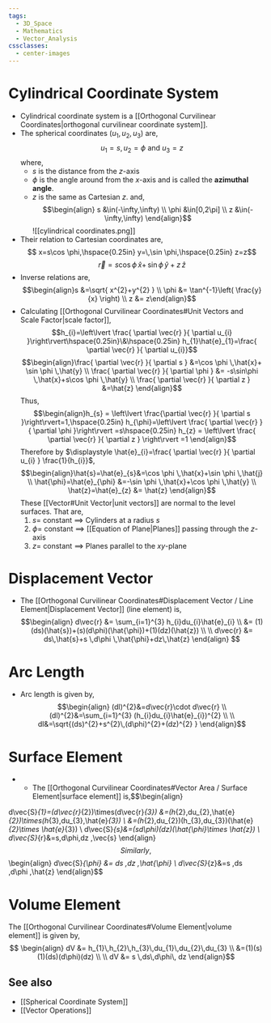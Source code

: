 ```yaml
---
tags:
  - 3D_Space
  - Mathematics
  - Vector_Analysis
cssclasses:
  - center-images
---
```

# Cylindrical Coordinate System
 - Cylindrical coordinate system is a [[Orthogonal Curvilinear Coordinates|orthogonal curvilinear coordinate system]].
 - The spherical coordinates $(u_{1},u_{2},u_{3})$ are,$$u_{1}=s,\,u_{2}=\phi\text{ and }u_{3}=z$$where,
	 - $s$ is the distance from the $z$-axis
	 - $\phi$ is the angle around from the $x$-axis and is called the **azimuthal angle**.
	 - $z$ is the same as Cartesian $z$.
	 and,$$\begin{align}
s &\in(-\infty,\infty) \\
\phi &\in[0,2\pi] \\
z &\in(-\infty,\infty)
\end{align}$$![[cylindrical coordinates.png]]
- Their relation to Cartesian coordinates are,$$
x=s\cos \phi,\hspace{0.25in} y=\,\sin \phi,\hspace{0.25in} z=z$$$$\vec{r}=s\cos \phi \,\hat{x}+\,\sin \phi\,\hat{y}+z\,\hat{z}$$
- Inverse relations are,$$\begin{align}s &=\sqrt{ x^{2}+y^{2} } \\
\phi &= \tan^{-1}\left( \frac{y}{x} \right)  \\
z &= z\end{align}$$
- Calculating [[Orthogonal Curvilinear Coordinates#Unit Vectors and Scale Factor|scale factor]], $$h_{i}=\left\lvert  \frac{ \partial \vec{r} }{ \partial u_{i} }\right\rvert\hspace{0.25in}\&\hspace{0.25in} h_{1}\hat{e}_{1}=\frac{ \partial \vec{r} }{ \partial u_{i}}$$$$\begin{align}\frac{ \partial \vec{r} }{ \partial s } &=\cos \phi \,\hat{x}+ \sin \phi \,\hat{y} \\ \frac{ \partial \vec{r} }{ \partial \phi } &= -s\sin\phi \,\hat{x}+s\cos \phi \,\hat{y} \\ \frac{ \partial \vec{r} }{ \partial z } &=\hat{z} \end{align}$$Thus, $$\begin{align}h_{s} = \left\lvert  \frac{\partial \vec{r} }{ \partial s }\right\rvert=1,\hspace{0.25in} h_{\phi}=\left\lvert  \frac{ \partial \vec{r} }{ \partial \phi }\right\rvert =s\hspace{0.25in} h_{z} = \left\lvert \frac{ \partial \vec{r} }{ \partial z } \right\rvert =1 \end{align}$$  Therefore by $\displaystyle \hat{e}_{i}=\frac{ \partial \vec{r} }{ \partial u_{i} } \frac{1}{h_{i}}$,$$\begin{align}\hat{s}=\hat{e}_{s}&=\cos \phi \,\hat{x}+\sin \phi \,\hat{j} \\ \hat{\phi}=\hat{e}_{\phi} &=-\sin \phi \,\hat{x}+\cos \phi \,\hat{y} \\ \hat{z}=\hat{e}_{z} &= \hat{z} \end{align}$$ These [[Vector#Unit Vector|unit vectors]] are normal to the level surfaces. That are,
	1. $s=$ constant $\implies$ Cylinders at a radius $s$ 
	2. $\phi=$ constant $\implies$ [[Equation of Plane|Planes]] passing through the $z$-axis
	3. $z=$ constant $\implies$ Planes parallel to the $xy$-plane 
# Displacement Vector
- The [[Orthogonal Curvilinear Coordinates#Displacement Vector / Line Element|Displacement Vector]] (line element) is, $$\begin{align}
d\vec{r} &= \sum_{i=1}^{3} h_{i}du_{i}\hat{e}_{i} \\
&= (1)(ds)(\hat{s})+(s)(d\phi)(\hat{\phi})+(1)(dz)(\hat{z}) \\ \\
d\vec{r} &= ds\,\hat{s}+s \,d\phi \,\hat{\phi}+dz\,\hat{z}
\end{align}
$$
# Arc Length
- Arc length is given by,$$\begin{align}
(dl)^{2}&=d\vec{r}\cdot d\vec{r} \\
(dl)^{2}&=\sum_{i=1}^{3} (h_{i}du_{i}\hat{e}_{i})^{2} \\ \\ dl&=\sqrt{(ds)^{2}+s^{2}\,(d\phi)^{2}+(dz)^{2} }
\end{align}$$
# Surface Element
- - The [[Orthogonal Curvilinear Coordinates#Vector Area / Surface Element|surface element]] is,$$\begin{align}

d\vec{S}_{1}=(d\vec{r}_{2})\times(d\vec{r}_{3}) &=(h_{2}\,du_{2}\,\hat{e}_{2})\times(h_{3}\,du_{3}\,\hat{e}_{3}) \\
&=(h_{2}\,du_{2})(h_{3}\,du_{3})(\hat{e}_{2}\times \hat{e}_{3}) \\
d\vec{S}_{s}&=(sd\phi)(dz)(\hat{\phi}\times \hat{z}) \\
d\vec{S}_{r}&=s\,d\phi\,dz \,\vec{s}
\end{align}$$Similarly, $$
\begin{align}
d\vec{S}_{\phi} &= ds \,dz \,\hat{\phi} \\
d\vec{S}_{z}&=s \,ds \,d\phi \,\hat{z}
\end{align}$$
# Volume Element
 The [[Orthogonal Curvilinear Coordinates#Volume Element|volume element]] is given by,$$
\begin{align}
dV &= h_{1}\,h_{2}\,h_{3}\,du_{1}\,du_{2}\,du_{3} \\
&=(1)(s)(1)(ds)(d\phi)(dz) \\ \\
dV &= s \,ds\,d\phi\, dz
\end{align}$$
## See also

- [[Spherical Coordinate System]]
- [[Vector Operations]]